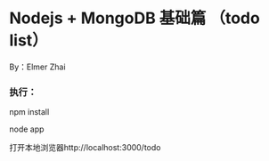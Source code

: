 # Nodejs + MongoDB 基础篇 （todo list）

By：Elmer Zhai

### 执行：
npm install

node app

打开本地浏览器http://localhost:3000/todo

